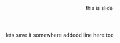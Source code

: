 <html>
<header>
this is slide </header>
<body>
lets save it somewhere
    addedd line here too
</body>
